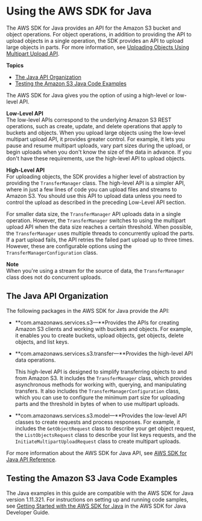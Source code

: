 # Using the AWS SDK for Java<a name="UsingTheMPJavaAPI"></a>

The AWS SDK for Java provides an API for the Amazon S3 bucket and object operations\. For object operations, in addition to providing the API to upload objects in a single operation, the SDK provides an API to upload large objects in parts\. For more information, see [Uploading Objects Using Multipart Upload API](uploadobjusingmpu.md)\. 

**Topics**
+ [The Java API Organization](#JavaAPIOrganization)
+ [Testing the Amazon S3 Java Code Examples](#TestingJavaSamples)

The AWS SDK for Java gives you the option of using a high\-level or low\-level API\. 

**Low\-Level API**  
The low\-level APIs correspond to the underlying Amazon S3 REST operations, such as create, update, and delete operations that apply to buckets and objects\. When you upload large objects using the low\-level multipart upload API, it provides greater control\. For example, it lets you pause and resume multipart uploads, vary part sizes during the upload, or begin uploads when you don't know the size of the data in advance\. If you don't have these requirements, use the high\-level API to upload objects\. 

**High\-Level API**  
For uploading objects, the SDK provides a higher level of abstraction by providing the `TransferManager` class\. The high\-level API is a simpler API, where in just a few lines of code you can upload files and streams to Amazon S3\. You should use this API to upload data unless you need to control the upload as described in the preceding Low\-Level API section\.

For smaller data size, the `TransferManager` API uploads data in a single operation\. However, the `TransferManager` switches to using the multipart upload API when the data size reaches a certain threshold\. When possible, the `TransferManager` uses multiple threads to concurrently upload the parts\. If a part upload fails, the API retries the failed part upload up to three times\. However, these are configurable options using the `TransferManagerConfiguration` class\. 

**Note**  
When you're using a stream for the source of data, the `TransferManager` class does not do concurrent uploads\.

## The Java API Organization<a name="JavaAPIOrganization"></a>

The following packages in the AWS SDK for Java provide the API:
+ **com\.amazonaws\.services\.s3—**Provides the APIs for creating Amazon S3 clients and working with buckets and objects\. For example, it enables you to create buckets, upload objects, get objects, delete objects, and list keys\. 
+ **com\.amazonaws\.services\.s3\.transfer—**Provides the high\-level API data operations\.

  This high\-level API is designed to simplify transferring objects to and from Amazon S3\. It includes the `TransferManager` class, which provides asynchronous methods for working with, querying, and manipulating transfers\. It also includes the `TransferManagerConfiguration` class, which you can use to configure the minimum part size for uploading parts and the threshold in bytes of when to use multipart uploads\.
+ **com\.amazonaws\.services\.s3\.model—**Provides the low\-level API classes to create requests and process responses\. For example, it includes the `GetObjectRequest` class to describe your get object request, the `ListObjectsRequest` class to describe your list keys requests, and the `InitiateMultipartUploadRequest` class to create multipart uploads\. 

For more information about the AWS SDK for Java API, see [AWS SDK for Java API Reference](http://docs.aws.amazon.com/AWSJavaSDK/latest/javadoc/)\.

## Testing the Amazon S3 Java Code Examples<a name="TestingJavaSamples"></a>

The Java examples in this guide are compatible with the AWS SDK for Java version 1\.11\.321\. For instructions on setting up and running code samples, see [Getting Started with the AWS SDK for Java](http://docs.aws.amazon.com/AWSSdkDocsJava/latest/DeveloperGuide/java-dg-setup.html) in the AWS SDK for Java Developer Guide\. 